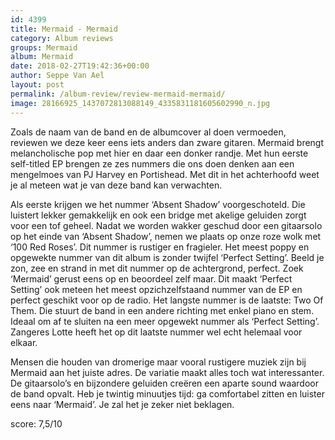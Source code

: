 ```yaml
---
id: 4399
title: Mermaid - Mermaid
category: Album reviews
groups: Mermaid
album: Mermaid
date: 2018-02-27T19:42:36+00:00
author: Seppe Van Ael
layout: post
permalink: /album-review/review-mermaid-mermaid/
image: 28166925_1437072813088149_4335831181605602990_n.jpg
---
```

Zoals de naam van de band en de albumcover al doen vermoeden, reviewen we deze keer eens iets anders dan zware gitaren. Mermaid brengt melancholische pop met hier en daar een donker randje. Met hun eerste self-titled EP brengen ze zes nummers die ons doen denken aan een mengelmoes van PJ Harvey en Portishead. Met dit in het achterhoofd weet je al meteen wat je van deze band kan verwachten.

Als eerste krijgen we het nummer ‘Absent Shadow’ voorgeschoteld. Die luistert lekker gemakkelijk en ook een bridge met akelige geluiden zorgt voor een tof geheel. Nadat we worden wakker geschud door een gitaarsolo op het einde van ‘Absent Shadow’, nemen we plaats op onze roze wolk met ‘100 Red Roses’. Dit nummer is rustiger en fragieler. Het meest poppy en opgewekte nummer van dit album is zonder twijfel ‘Perfect Setting’. Beeld je zon, zee en strand in met dit nummer op de achtergrond, perfect. Zoek ‘Mermaid’ gerust eens op en beoordeel zelf maar. Dit maakt ‘Perfect Setting’ ook meteen het meest opzichzelfstaand nummer van de EP en perfect geschikt voor op de radio. Het langste nummer is de laatste: Two Of Them. Die stuurt de band in een andere richting met enkel piano en stem. Ideaal om af te sluiten na een meer opgewekt nummer als ‘Perfect Setting’. Zangeres Lotte heeft het op dit laatste nummer wel echt helemaal voor elkaar.

Mensen die houden van dromerige maar vooral rustigere muziek zijn bij Mermaid aan het juiste adres. De variatie maakt alles toch wat interessanter. De gitaarsolo’s en bijzondere geluiden creëren een aparte sound waardoor de band opvalt. Heb je twintig minuutjes tijd: ga comfortabel zitten en luister eens naar ‘Mermaid’. Je zal het je zeker niet beklagen.

score: 7,5/10
